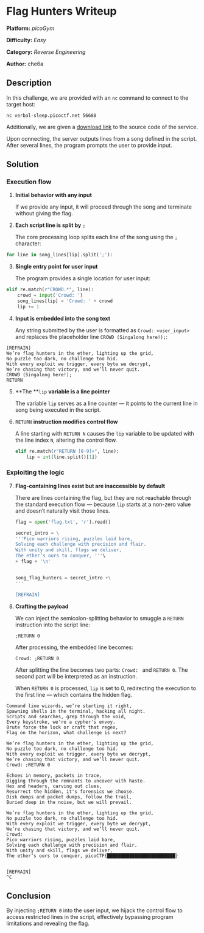 # **Flag Hunters Writeup**

**Platform:** *picoGym*

**Difficulty:** *Easy*

**Category:** *Reverse Engineering*

**Author:** che6a



## **Description**

In this challenge, we are provided with an `nc` command to connect to the target host:

```nc verbal-sleep.picoctf.net 56688```

Additionally, we are given a [download link](https://challenge-files.picoctf.net/c_verbal_sleep/9f2b86c1e1068d492f783b106f4535aeb137b0c0e31e43351f8cb82a39456a84/lyric-reader.py) to the source code of the service.

Upon connecting, the server outputs lines from a song defined in the script. After several lines, the program prompts the user to provide input.



## **Solution**

### **Execution flow**

1. **Initial behavior with any input**

   If we provide any input, it will proceed through the song and terminate without giving the flag.

2. **Each script line is split by** `;`

   The core processing loop splits each line of the song using the `;` character:

```python
for line in song_lines[lip].split(';'):
```



3. **Single entry point for user input**

   The program provides a single location for user input:

```python
elif re.match(r"CROWD.*", line):
    crowd = input('Crowd: ')
    song_lines[lip] = 'Crowd: ' + crowd
    lip += 1
```



4. **Input is embedded into the song text**

   Any string submitted by the user is formatted as `Crowd: <user_input>` and replaces the placeholder line `CROWD (Singalong here!);`:

```
[REFRAIN]
We’re flag hunters in the ether, lighting up the grid,
No puzzle too dark, no challenge too hid.
With every exploit we trigger, every byte we decrypt,
We’re chasing that victory, and we’ll never quit.
CROWD (Singalong here!);
RETURN
```



5. **The **`lip` **variable is a line pointer**

   The variable `lip` serves as a line counter — it points to the current line in song being executed in the script.

6. `RETURN` **instruction modifies control flow**

   A line starting with `RETURN N` causes the `lip` variable to be updated with the line index `N`, altering the control flow.

   ```python
   elif re.match(r"RETURN [0-9]+", line):
       lip = int(line.split()[1])
   ```





### **Exploiting the logic**

7. **Flag-containing lines exist but are inaccessible by default**

   There are lines containing the flag, but they are not reachable through the standard execution flow — because `lip` starts at a non-zero value and doesn’t naturally visit those lines.

   ```python
   flag = open('flag.txt', 'r').read()
   
   secret_intro = \
   '''Pico warriors rising, puzzles laid bare,
   Solving each challenge with precision and flair.
   With unity and skill, flags we deliver,
   The ether’s ours to conquer, '''\
   + flag + '\n'
   
   
   song_flag_hunters = secret_intro +\
   '''
   
   [REFRAIN]
   ```

   

8. **Crafting the payload**

   We can inject the semicolon-splitting behavior to smuggle a `RETURN` instruction into the script line:

   `;RETURN 0`

   After processing, the embedded line becomes:

   `Crowd: ;RETURN 0`

   After splitting the line becomes two parts: `Crowd: ` and `RETURN 0`. The second part will be interpreted as an instruction.

   When `RETURN 0` is processed, `lip` is set to 0, redirecting the execution to the first line — which contains the hidden flag.

```
Command line wizards, we’re starting it right,
Spawning shells in the terminal, hacking all night.
Scripts and searches, grep through the void,
Every keystroke, we're a cypher's envoy.
Brute force the lock or craft that regex,
Flag on the horizon, what challenge is next?

We’re flag hunters in the ether, lighting up the grid,
No puzzle too dark, no challenge too hid.
With every exploit we trigger, every byte we decrypt,
We’re chasing that victory, and we’ll never quit.
Crowd: ;RETURN 0

Echoes in memory, packets in trace,
Digging through the remnants to uncover with haste.
Hex and headers, carving out clues,
Resurrect the hidden, it's forensics we choose.
Disk dumps and packet dumps, follow the trail,
Buried deep in the noise, but we will prevail.

We’re flag hunters in the ether, lighting up the grid,
No puzzle too dark, no challenge too hid.
With every exploit we trigger, every byte we decrypt,
We’re chasing that victory, and we’ll never quit.
Crowd: 
Pico warriors rising, puzzles laid bare,
Solving each challenge with precision and flair.
With unity and skill, flags we deliver,
The ether’s ours to conquer, picoCTF{█████████████████████████}


[REFRAIN]
^C

```



## **Conclusion**

By injecting `;RETURN 0` into the user input, we hijack the control flow to access restricted lines in the script, effectively bypassing program limitations and revealing the flag.

